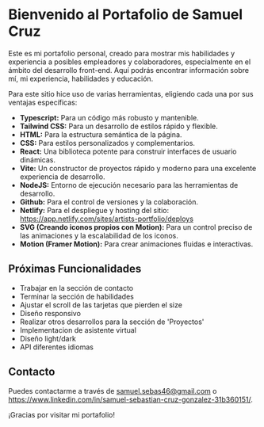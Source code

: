 # Bienvenido al Portafolio de Samuel Cruz

Este es mi portafolio personal, creado para mostrar mis habilidades y experiencia a posibles empleadores y colaboradores, especialmente en el ámbito del desarrollo front-end. Aquí podrás encontrar información sobre mí, mi experiencia, habilidades y educación.

Para este sitio hice uso de varias herramientas, eligiendo cada una por sus ventajas específicas:

* **Typescript:** Para un código más robusto y mantenible.
* **Tailwind CSS:** Para un desarrollo de estilos rápido y flexible.
* **HTML:** Para la estructura semántica de la página.
* **CSS:** Para estilos personalizados y complementarios.
* **React:** Una biblioteca potente para construir interfaces de usuario dinámicas.
* **Vite:** Un constructor de proyectos rápido y moderno para una excelente experiencia de desarrollo.
* **NodeJS:** Entorno de ejecución necesario para las herramientas de desarrollo.
* **Github:** Para el control de versiones y la colaboración.
* **Netlify:** Para el despliegue y hosting del sitio: https://app.netlify.com/sites/artists-portfolio/deploys
* **SVG (Creando iconos propios con Motion):** Para un control preciso de las animaciones y la escalabilidad de los iconos.
* **Motion (Framer Motion):** Para crear animaciones fluidas e interactivas.

## Próximas Funcionalidades

* Trabajar en la sección de contacto
* Terminar la sección de habilidades
* Ajustar el scroll de las tarjetas que pierden el size
* Diseño responsivo
* Realizar otros desarrollos para la sección de 'Proyectos'
* Implementacion de asistente virtual
* Diseño light/dark
* API diferentes idiomas

## Contacto

Puedes contactarme a través de samuel.sebas46@gmail.com o https://www.linkedin.com/in/samuel-sebastian-cruz-gonzalez-31b360151/.

¡Gracias por visitar mi portafolio!